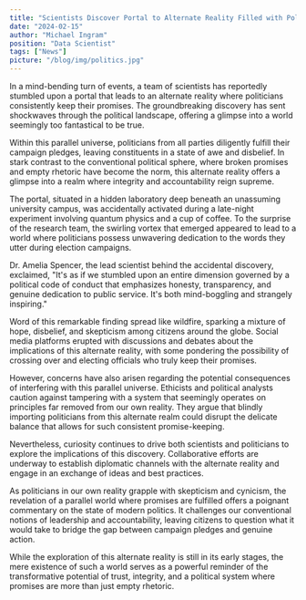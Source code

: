 ```yaml
---
title: "Scientists Discover Portal to Alternate Reality Filled with Politicians Who Keep Promises"
date: "2024-02-15"
author: "Michael Ingram"
position: "Data Scientist"
tags: ["News"]
picture: "/blog/img/politics.jpg"
---
```


In a mind-bending turn of events, a team of scientists has reportedly stumbled upon a portal that leads to an alternate reality where politicians consistently keep their promises. The groundbreaking discovery has sent shockwaves through the political landscape, offering a glimpse into a world seemingly too fantastical to be true.

Within this parallel universe, politicians from all parties diligently fulfill their campaign pledges, leaving constituents in a state of awe and disbelief. In stark contrast to the conventional political sphere, where broken promises and empty rhetoric have become the norm, this alternate reality offers a glimpse into a realm where integrity and accountability reign supreme.

The portal, situated in a hidden laboratory deep beneath an unassuming university campus, was accidentally activated during a late-night experiment involving quantum physics and a cup of coffee. To the surprise of the research team, the swirling vortex that emerged appeared to lead to a world where politicians possess unwavering dedication to the words they utter during election campaigns.

Dr. Amelia Spencer, the lead scientist behind the accidental discovery, exclaimed, "It's as if we stumbled upon an entire dimension governed by a political code of conduct that emphasizes honesty, transparency, and genuine dedication to public service. It's both mind-boggling and strangely inspiring."

Word of this remarkable finding spread like wildfire, sparking a mixture of hope, disbelief, and skepticism among citizens around the globe. Social media platforms erupted with discussions and debates about the implications of this alternate reality, with some pondering the possibility of crossing over and electing officials who truly keep their promises.

However, concerns have also arisen regarding the potential consequences of interfering with this parallel universe. Ethicists and political analysts caution against tampering with a system that seemingly operates on principles far removed from our own reality. They argue that blindly importing politicians from this alternate realm could disrupt the delicate balance that allows for such consistent promise-keeping.

Nevertheless, curiosity continues to drive both scientists and politicians to explore the implications of this discovery. Collaborative efforts are underway to establish diplomatic channels with the alternate reality and engage in an exchange of ideas and best practices.

As politicians in our own reality grapple with skepticism and cynicism, the revelation of a parallel world where promises are fulfilled offers a poignant commentary on the state of modern politics. It challenges our conventional notions of leadership and accountability, leaving citizens to question what it would take to bridge the gap between campaign pledges and genuine action.

While the exploration of this alternate reality is still in its early stages, the mere existence of such a world serves as a powerful reminder of the transformative potential of trust, integrity, and a political system where promises are more than just empty rhetoric.
